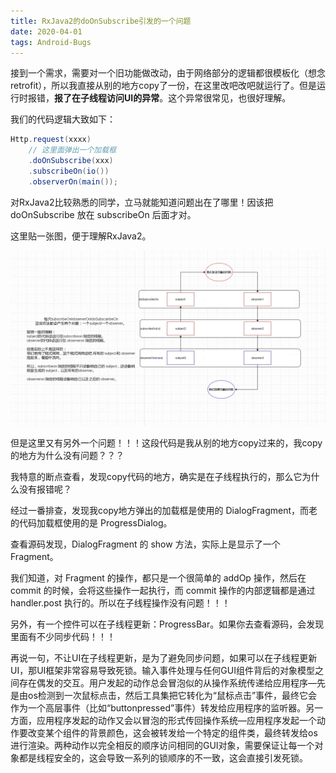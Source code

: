 ```yaml
---
title: RxJava2的doOnSubscribe引发的一个问题
date: 2020-04-01
tags: Android-Bugs
---
```


接到一个需求，需要对一个旧功能做改动，由于网络部分的逻辑都很模板化（想念retrofit），所以我直接从别的地方copy了一份，在这里改吧改吧就运行了。但是运行时报错，**报了在子线程访问UI的异常**。这个异常很常见，也很好理解。

我们的代码逻辑大致如下：

```java
Http.request(xxxx)
    // 这里面弹出一个加载框
    .doOnSubscribe(xxx)
    .subscribeOn(io())
    .observerOn(main());
```

对RxJava2比较熟悉的同学，立马就能知道问题出在了哪里！因该把 doOnSubscribe 放在 subscribeOn 后面才对。

这里贴一张图，便于理解RxJava2。

![](https://github.com/aprz512/pic4aprz512/blob/master/Blog/Android-Bugs/20200401211915.jpg?raw=true)

但是这里又有另外一个问题！！！这段代码是我从别的地方copy过来的，我copy的地方为什么没有问题？？？

我特意的断点查看，发现copy代码的地方，确实是在子线程执行的，那么它为什么没有报错呢？

经过一番排查，发现我copy地方弹出的加载框是使用的 DialogFragment，而老的代码加载框使用的是 ProgressDialog。

查看源码发现，DialogFragment 的 show 方法，实际上是显示了一个 Fragment。

我们知道，对 Fragment 的操作，都只是一个很简单的 addOp 操作，然后在 commit 的时候，会将这些操作一起执行，而 commit 操作的内部逻辑都是通过 handler.post 执行的。所以在子线程操作没有问题！！！

另外，有一个控件可以在子线程更新：ProgressBar。如果你去查看源码，会发现里面有不少同步代码！！！

再说一句，不让UI在子线程更新，是为了避免同步问题，如果可以在子线程更新UI，那UI框架非常容易导致死锁。输入事件处理与任何GUI组件背后的对象模型之间存在偶发的交互。用户发起的动作总会冒泡似的从操作系统传递给应用程序—先是由os检测到一次鼠标点击，然后工具集把它转化为“鼠标点击”事件，最终它会作为一个高层事件（比如“buttonpressed”事件）转发给应用程序的监听器。另一方面，应用程序发起的动作又会以冒泡的形式传回操作系统—应用程序发起一个动作要改变某个组件的背景颜色，这会被转发给一个特定的组件类，最终转发给os进行渲染。两种动作以完全相反的顺序访问相同的GUI对象，需要保证让每一个对象都是线程安全的，这会导致一系列的锁顺序的不一致，这会直接引发死锁。

